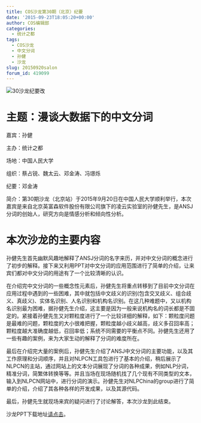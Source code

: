 ```yaml
---
title: COS沙龙第30期（北京）纪要
date: '2015-09-23T18:05:20+00:00'
author: COS编辑部
categories:
  - 统计之都
tags:
  - COS沙龙
  - 中文分词
  - 孙健
  - 沙龙
slug: 20150920salon
forum_id: 419099
---
```


![30沙龙纪要改](https://uploads.cosx.org/2015/09/30沙龙纪要改.jpg)

# 主题：漫谈大数据下的中文分词

嘉宾：孙健

主办：统计之都

场地：中国人民大学

组织：蔡占锐、魏太云、邓金涛、冯璟烁

纪要：邓金涛

简介：第30期沙龙（北京站）于2015年9月20日在中国人民大学顺利举行，本次嘉宾是来自北京英富森软件股份有限公司旗下的凌云实验室的孙健先生，是ANSJ分词的创始人，研究方向是情感分析和倾向性分析。<!--more-->

# 本次沙龙的主要内容

孙健先生首先幽默风趣地解释了ANSJ分词的名字来历，并对中文分词的概念进行了初步的解释。接下来又利用PPT对中文分词的应用范围进行了简单的介绍，让来宾们都对中文分词的用途有了一个比较清晰的认识。

在介绍完中文分词的一些概念性元素后，孙健先生将重点转移到了目前中文分词在应用过程中遇到的一些困难，其中就包括中文歧义的识别(包含交叉歧义、组合歧义、真歧义)、实体名识别、人名识别和机构名识别。在这几种难题中，又以机构名识别最为困难，据孙健先生介绍，这主要是因为一般来说机构名的词长都是不固定的。紧接着孙健先生又对颗粒度进行了一个比较详细的解释，如下：颗粒度问题是最难的问题，颗粒度的大小很难把握，颗粒度越小歧义越高，歧义多召回率高；颗粒度越大准确度越低，召回率低；系统不同需要的平衡点不同。孙健先生还用了一些有趣的案例，来为大家生动的解释了分词的难度所在。

最后在介绍完大量的案例后，孙健先生介绍了ANSJ中文分词的主要功能，以及其工作原理和分词顺序，并且对NLPCN工具包进行了基本的介绍，稍后展示了NLPCN的主站，通过网站上的文本分词展现了分词的各种成果，例如NLP分词，精准分词，简繁体转换等等。并且当场在现场随机找了几个现有不同类型的文本，输入到NLPCN网站中，进行分词的演示。孙健先生对NLPChina的group进行了简单的介绍，介绍了其各种各样的开发成果，以及其源代码。

最后，孙健先生就现场来宾的疑问进行了讨论解答，本次沙龙到此结束。

沙龙PPT下载地址[请点击](http://yun.baidu.com/share/link?shareid=1728483051&uk=2890965790)。
